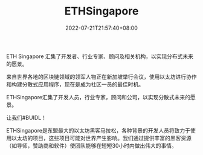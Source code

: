 ﻿---
weight: 
title: "ETHSingapore"
description: "ETH Singapore 汇集了开发者、行业专家、顾问及相关机构，以实现分布式未来的愿景"
date: 2022-07-21T21:57:40+08:00
lastmod: 2022-07-21T16:45:40+08:00
draft: false
authors: ["MineW"]
featuredImage: "ethsingapore.jpg"
link: "https://ethsingapore.co/"
tags: ["元宇宙社区","ETHSingapore"]
categories: ["navigation"]
navigation: ["元宇宙社区"]
lightgallery: true
toc: true
pinned: false
recommend: false
recommend1: false
---
ETH Singapore 汇集了开发者、行业专家、顾问及相关机构，以实现分布式未来的愿景。

来自世界各地的区块链领域的领军人物正在新加坡举行会议，使用以太坊进行协作和构建分散式应用程序，现在是成为社区一员的最佳时机。

ETHSingapore汇集了开发人员，行业专家，顾问和公司，以实现分散式未来的愿景。

让我们#BUIDL！

ETHSingapore是东盟最大的以太坊黑客马拉松，各种背景的开发人员将致力于使用以太坊的项目，这些项目可能对世界产生影响。我们通过提供丰富的黑客资源（如导师，赞助商和软件）使团队能够在短短30小时内做出伟大的事情。